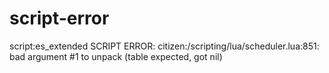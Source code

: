 # script-error
script:es_extended  SCRIPT ERROR: citizen:/scripting/lua/scheduler.lua:851: bad argument #1 to unpack (table expected, got nil)
